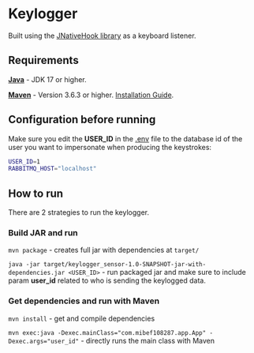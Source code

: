 # Keylogger

Built using the [JNativeHook library](https://github.com/kwhat/jnativehook) as a keyboard listener.

## Requirements

[**Java**](https://openjdk.org/install/) - JDK 17 or higher.

[**Maven**](https://maven.apache.org/) - Version 3.6.3 or higher. [Installation Guide](https://maven.apache.org/install.html).

## Configuration before running

Make sure you edit the **USER_ID** in the [.env](projSensor/keylogger_sensor/.env) file to the database id of the user you want to impersonate when producing the keystrokes:

```bash
USER_ID=1
RABBITMQ_HOST="localhost"
```

## How to run

There are 2 strategies to run the keylogger.

### Build JAR and run

`mvn package` - creates full jar with dependencies at `target/`

`java -jar target/keylogger_sensor-1.0-SNAPSHOT-jar-with-dependencies.jar <USER_ID>` - run packaged jar and make sure to include param **user_id** related to who is sending the keylogged data.

### Get dependencies and run with Maven

`mvn install` - get and compile dependencies

`mvn exec:java -Dexec.mainClass="com.mibef108287.app.App" -Dexec.args="user_id"`  - directly runs the main class with Maven

